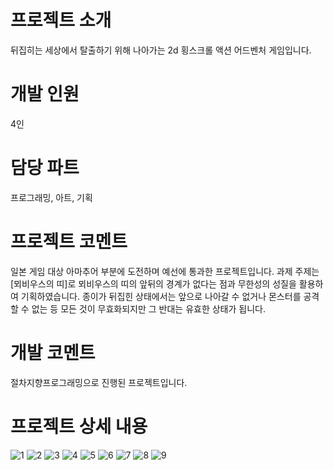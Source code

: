 # 프로젝트 소개
뒤집히는 세상에서 탈출하기 위해 나아가는 2d 횡스크롤 액션 어드벤처 게임입니다.

# 개발 인원
4인

# 담당 파트
프로그래밍, 아트, 기획

# 프로젝트 코멘트
일본 게임 대상 아마추어 부분에 도전하며 예선에 통과한 프로젝트입니다. 과제 주제는 [뫼비우스의 띠]로 뫼비우스의 띠의 앞뒤의 경계가 없다는 점과 무한성의 성질을 활용하여 기획하였습니다. 종이가 뒤집힌 상태에서는 앞으로 나아갈 수 없거나 몬스터를 공격할 수 없는 등 모든 것이 무효화되지만 그 반대는 유효한 상태가 됩니다.  

# 개발 코멘트
절차지향프로그래밍으로 진행된 프로젝트입니다.

# 프로젝트 상세 내용

![1](https://github.com/00moa00/paperIsland/blob/main/pdf/introduction_final-1.png)
![2](https://github.com/00moa00/paperIsland/blob/main/pdf/introduction_final-2.png)
![3](https://github.com/00moa00/paperIsland/blob/main/pdf/introduction_final-3.png)
![4](https://github.com/00moa00/paperIsland/blob/main/pdf/introduction_final-4.png)
![5](https://github.com/00moa00/paperIsland/blob/main/pdf/introduction_final-5.png)
![6](https://github.com/00moa00/paperIsland/blob/main/pdf/introduction_final-6.png)
![7](https://github.com/00moa00/paperIsland/blob/main/pdf/introduction_final-7.png)
![8](https://github.com/00moa00/paperIsland/blob/main/pdf/introduction_final-8.png)
![9](https://github.com/00moa00/paperIsland/blob/main/pdf/introduction_final-9.png)
